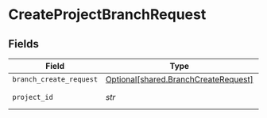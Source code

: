 # CreateProjectBranchRequest


## Fields

| Field                                                                              | Type                                                                               | Required                                                                           | Description                                                                        |
| ---------------------------------------------------------------------------------- | ---------------------------------------------------------------------------------- | ---------------------------------------------------------------------------------- | ---------------------------------------------------------------------------------- |
| `branch_create_request`                                                            | [Optional[shared.BranchCreateRequest]](../../models/shared/branchcreaterequest.md) | :heavy_minus_sign:                                                                 | N/A                                                                                |
| `project_id`                                                                       | *str*                                                                              | :heavy_check_mark:                                                                 | The Neon project ID                                                                |